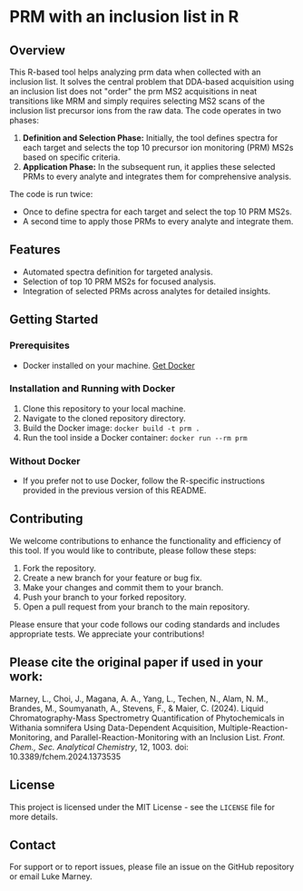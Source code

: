 # PRM with an inclusion list in R
## Overview
This R-based tool helps analyzing prm data when collected with an inclusion list. It solves the central problem that DDA-based acquisition using an inclusion list does not "order" the prm MS2 acquisitions in neat transitions like MRM and simply requires selecting MS2 scans of the inclusion list precursor ions from the raw data. The code operates in two phases:
1. **Definition and Selection Phase:** Initially, the tool defines spectra for each target and selects the top 10 precursor ion monitoring (PRM) MS2s based on specific criteria.
2. **Application Phase:** In the subsequent run, it applies these selected PRMs to every analyte and integrates them for comprehensive analysis.

The code is run twice:
- Once to define spectra for each target and select the top 10 PRM MS2s.
- A second time to apply those PRMs to every analyte and integrate them.

## Features
- Automated spectra definition for targeted analysis.
- Selection of top 10 PRM MS2s for focused analysis.
- Integration of selected PRMs across analytes for detailed insights.

## Getting Started

### Prerequisites
- Docker installed on your machine. [Get Docker](https://docs.docker.com/get-docker/)

### Installation and Running with Docker
1. Clone this repository to your local machine.
2. Navigate to the cloned repository directory.
3. Build the Docker image:  ```docker build -t prm . ```
4. Run the tool inside a Docker container: ```docker run --rm prm```

### Without Docker
- If you prefer not to use Docker, follow the R-specific instructions provided in the previous version of this README.

## Contributing
We welcome contributions to enhance the functionality and efficiency of this tool. If you would like to contribute, please follow these steps:

1. Fork the repository.
2. Create a new branch for your feature or bug fix.
3. Make your changes and commit them to your branch.
4. Push your branch to your forked repository.
5. Open a pull request from your branch to the main repository.

Please ensure that your code follows our coding standards and includes appropriate tests. We appreciate your contributions!

## Please cite the original paper if used in your work:
Marney, L., Choi, J., Magana, A. A., Yang, L., Techen, N., Alam, N. M., Brandes, M., Soumyanath, A., Stevens, F., & Maier, C. (2024). Liquid Chromatography-Mass Spectrometry Quantification of Phytochemicals in Withania somnifera Using Data-Dependent Acquisition, Multiple-Reaction-Monitoring, and Parallel-Reaction-Monitoring with an Inclusion List. *Front. Chem., Sec. Analytical Chemistry*, 12, 1003. doi: 10.3389/fchem.2024.1373535

## License
This project is licensed under the MIT License - see the `LICENSE` file for more details.

## Contact
For support or to report issues, please file an issue on the GitHub repository or email Luke Marney.
